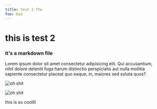 ```yaml
---
title: test 2 ftw
foo: baz
---
```


# this is test 2

### it's a markdown file

Lorem ipsum dolor sit amet consectetur adipisicing elit. Qui accusantium, nihil dolore deleniti fuga harum distinctio perspiciatis aut nulla mollitia sapiente consectetur placeat quo eaque, in, maiores sed soluta quos?

![oh shit](https://via.placeholder.com/480)

![oh shit](https://via.placeholder.com/500)

this is so coollll
